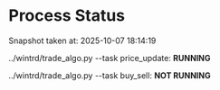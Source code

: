 # Process Status

Snapshot taken at: 2025-10-07 18:14:19

../wintrd/trade_algo.py --task price_update: **RUNNING**

../wintrd/trade_algo.py --task buy_sell: **NOT RUNNING**

